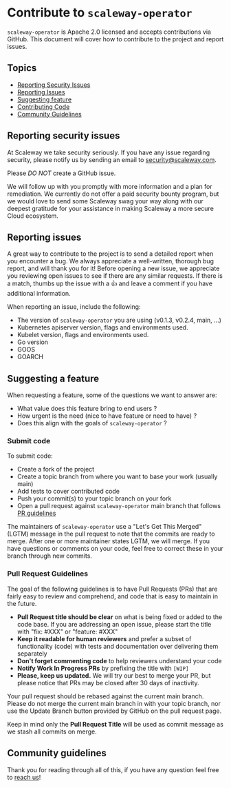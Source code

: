 # Contribute to `scaleway-operator`

`scaleway-operator` is Apache 2.0 licensed and accepts contributions via GitHub.
This document will cover how to contribute to the project and report issues.


## Topics

- [Reporting Security Issues](#reporting-security-issues)
- [Reporting Issues](#reporting-issues)
- [Suggesting feature](#suggesting-feature)
- [Contributing Code](#contributing-code)
- [Community Guidelines](#community-guidelines)

## Reporting security issues

At Scaleway we take security seriously.
If you have any issue regarding security, please notify us by sending an email to [security@scaleway.com](mailto:security@scaleway.com).

Please _DO NOT_ create a GitHub issue.

We will follow up with you promptly with more information and a plan for remediation.
We currently do not offer a paid security bounty program, but we would love to send some Scaleway swag your way along with our deepest gratitude for your assistance in making Scaleway a more secure Cloud ecosystem.

## Reporting issues

A great way to contribute to the project is to send a detailed report when you encounter a bug.
We always appreciate a well-written, thorough bug report, and will thank you for it!
Before opening a new issue, we appreciate you reviewing open issues to see if there are any similar requests.
If there is a match, thumbs up the issue with a 👍 and leave a comment if you have additional information.

When reporting an issue, include the following:

- The version of `scaleway-operator` you are using (v0.1.3, v0.2.4, main, ...)
- Kubernetes apiserver version, flags and environments used.
- Kubelet version, flags and environments used.
- Go version
- GOOS
- GOARCH

## Suggesting a feature

When requesting a feature, some of the questions we want to answer are:

- What value does this feature bring to end users ?
- How urgent is the need (nice to have feature or need to have) ?
- Does this align with the goals of `scaleway-operator` ?

### Submit code

To submit code:

- Create a fork of the project
- Create a topic branch from where you want to base your work (usually main)
- Add tests to cover contributed code
- Push your commit(s) to your topic branch on your fork
- Open a pull request against `scaleway-operator` main branch that follows [PR guidelines](#pull-request-guidelines)

The maintainers of `scaleway-operator` use a "Let's Get This Merged" (LGTM) message in the pull request to note that the commits are ready to merge.
After one or more maintainer states LGTM, we will merge.
If you have questions or comments on your code, feel free to correct these in your branch through new commits.

### Pull Request Guidelines

The goal of the following guidelines is to have Pull Requests (PRs) that are fairly easy to review and comprehend, and code that is easy to maintain in the future.

- **Pull Request title should be clear** on what is being fixed or added to the code base.
  If you are addressing an open issue, please start the title with "fix: #XXX" or "feature: #XXX"
- **Keep it readable for human reviewers** and prefer a subset of functionality (code) with tests and documentation over delivering them separately
- **Don't forget commenting code** to help reviewers understand your code
- **Notify Work In Progress PRs** by prefixing the title with `[WIP]`
- **Please, keep us updated.**
  We will try our best to merge your PR, but please notice that PRs may be closed after 30 days of inactivity.

Your pull request should be rebased against the current main branch. Please do not merge
the current main branch in with your topic branch, nor use the Update Branch button provided
by GitHub on the pull request page.

Keep in mind only the **Pull Request Title** will be used as commit message as we stash all commits on merge.

## Community guidelines

Thank you for reading through all of this, if you have any question feel free to [reach us](README.md#reach-us)!
